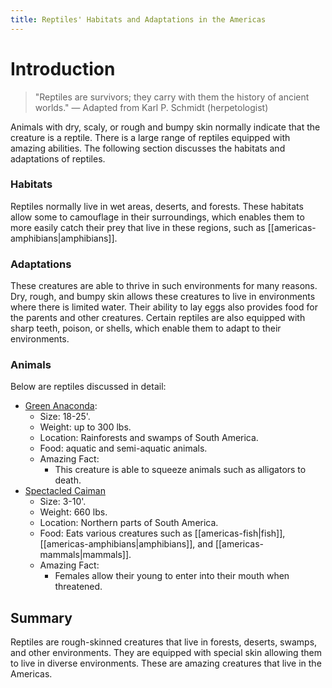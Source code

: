 ```yaml
---
title: Reptiles' Habitats and Adaptations in the Americas
---
```

# Introduction

>"Reptiles are survivors; they carry with them the history of ancient worlds."
>— Adapted from Karl P. Schmidt (herpetologist)

Animals with dry, scaly, or rough and bumpy skin normally indicate that the creature is a reptile. There is a large range of reptiles equipped with amazing abilities. The following section discusses the habitats and adaptations of reptiles.
### Habitats

Reptiles normally live in wet areas, deserts, and forests. These habitats allow some to camouflage in their surroundings, which enables them to more easily catch their prey that live in these regions, such as [[americas-amphibians|amphibians]]. 
### Adaptations

These creatures are able to thrive in such environments for many reasons. Dry, rough, and bumpy skin allows these creatures to live in environments where there is limited water. Their ability to lay eggs also provides food for the parents and other creatures. Certain reptiles are also equipped with sharp teeth, poison, or shells, which enable them to adapt to their environments.
### Animals

Below are reptiles discussed in detail:


- [Green Anaconda](https://tse2.mm.bing.net/th/id/OIP.WpPU6p9xJwG1mu647vLreAHaE8?rs=1&pid=ImgDetMain&o=7&rm=3):
	- Size: 18-25'.
	- Weight: up to 300 lbs.
	- Location: Rainforests and swamps of South America.
	- Food: aquatic and semi-aquatic animals.
	- Amazing Fact: 
		- This creature is able to squeeze animals such as alligators to death.
- [Spectacled Caiman](https://cdn.britannica.com/64/255864-050-419DBB2A/adult-spectacled-caiman-bril-kaaiman-caiman-crocodilus.jpg)
	- Size: 3-10'.
	- Weight: 660 lbs.
	- Location: Northern parts of South America.
	- Food: Eats various creatures such as [[americas-fish|fish]], [[americas-amphibians|amphibians]], and [[americas-mammals|mammals]].
	- Amazing Fact: 
		- Females allow their young to enter into their mouth when threatened.
## Summary

Reptiles are rough-skinned creatures that live in forests, deserts, swamps, and other environments. They are equipped with special skin allowing them to live in diverse environments. These are amazing creatures that live in the Americas.